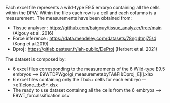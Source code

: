 Each excel file represents a wild-type E9.5 embryo containing all the cells within the DPW. Within the files each row is a cell and each columns is a measurement. 
The measurements have been obtained from:
- Tissue analyser :  https://github.com/baigouy/tissue_analyzer/tree/main (Aigouy et al. 2016)
- Force inference : https://data.mendeley.com/datasets/78ng4tmj75/4 (Kong et al.2019)
- Dproj : https://gitlab.pasteur.fr/iah-public/DeProj (Herbert et al. 2021)

The dataset is composed by:
- 6 excel files corresponding to the measurements of the 6 Wild-type E9.5 embryos --> E9WTDPWgolgi_measuremetsbyTA&FI&Dproj_E[i].xlsx
- 6 excel files containing only the Tbx5+ cells for each embryo -->e[i]clone_tbx5+.xlsx
- The ready to use dataset containng all the cells from the 6 embryos --> E9WT_forcalssification.csv
